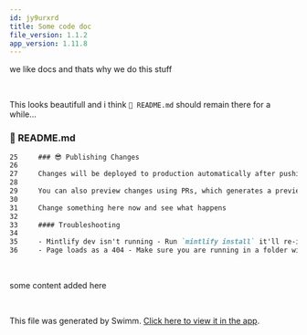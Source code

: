 ```yaml
---
id: jy9urxrd
title: Some code doc
file_version: 1.1.2
app_version: 1.11.8
---
```


we like docs and thats why we do this stuff

<br/>

This looks beautifull and i think `📄 README.md` should remain there for a while...
<!-- NOTE-swimm-snippet: the lines below link your snippet to Swimm -->
### 📄 README.md
```markdown
25     ### 😎 Publishing Changes
26     
27     Changes will be deployed to production automatically after pushing to the default branch.
28     
29     You can also preview changes using PRs, which generates a preview link of the docs.
30     
31     Change something here now and see what happens
32     
33     #### Troubleshooting
34     
35     - Mintlify dev isn't running - Run `mintlify install` it'll re-install dependencies.
36     - Page loads as a 404 - Make sure you are running in a folder with `mint.json` and some other stuff....
```

<br/>

some content added here

<br/>

This file was generated by Swimm. [Click here to view it in the app](https://app.swimm.io/repos/Z2l0aHViJTNBJTNBZG9jcyUzQSUzQXN0ZWRkYQ==/docs/jy9urxrd).

